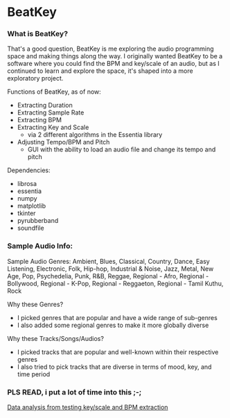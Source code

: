 # **BeatKey**

### What is BeatKey?
That's a good question, BeatKey is me exploring the audio programming space and making things along the way. I originally wanted BeatKey to be a software where you could find the BPM and key/scale of an audio, but as I continued to learn and explore the space, it's shaped into a more exploratory project.

Functions of BeatKey, as of now:
- Extracting Duration
- Extracting Sample Rate
- Extracting BPM
- Extracting Key and Scale
  - via 2 different algorithms in the Essentia library
- Adjusting Tempo/BPM and Pitch
  - GUI with the ability to load an audio file and change its tempo and pitch

Dependencies:
- librosa
- essentia
- numpy
- matplotlib
- tkinter
- pyrubberband
- soundfile

### Sample Audio Info:
Sample Audio Genres:
Ambient, Blues, Classical, Country, Dance, Easy Listening, Electronic, Folk, Hip-hop, Industrial & Noise, Jazz, Metal, New Age, Pop, Psychedelia, Punk, R&B, Reggae, Regional - Afro, Regional - Bollywood, Regional - K-Pop, Regional - Reggaeton, Regional - Tamil Kuthu, Rock

Why these Genres?
- I picked genres that are popular and have a wide range of sub-genres
- I also added some regional genres to make it more globally diverse

Why these Tracks/Songs/Audios?
- I picked tracks that are popular and well-known within their respective genres
- I also tried to pick tracks that are diverse in terms of mood, key, and time period

### **PLS READ, i put a lot of time into this ;-;**
[Data analysis from testing key/scale and BPM extraction](https://docs.google.com/document/d/19dxxv3U7u-C7ZmaQWq_mTpXVws_hZs5kglIV9UHivMk/edit?usp=sharing)
